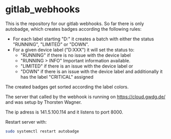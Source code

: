 # gitlab_webhooks

This is the repository for our gitlab webhooks. So far there is only autobadge, which creates badges according the following rules:

- For each label starting "D:" it creates a batch with either the status "RUNNING", "LIMITED" or "DOWN".
- For a given device label ("D:XXX") it will set the status to:
    - "RUNNING" if there is no issue with the device label
    - "RUNNING > INFO" Important information available.
    - "LIMITED" if there is an issue with the device label or
    - "DOWN" if there is an issue with the device label and additionally it has the label "CRITICAL" assigned
    
The created badges get sorted according the label colors.

The server that called by the webhook is running on https://cloud.gwdg.de/ and was setup by Thorsten Wagner.

The ip adress is 141.5.100.114 and it listens to port 8000.

Restart server with: 

```bash
sudo systemctl restart autobadge
```

